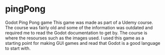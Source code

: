 # pingPong
Godot Ping Pong game
This game was made as part of a Udemy course. The course was fairly old and some of the information was outdated and required me to read the Godot documentation
to get by. The course is where the resourses such as the images used. I used this game as a starting point for making GUI games and read that Godot is a good 
language to start with.
